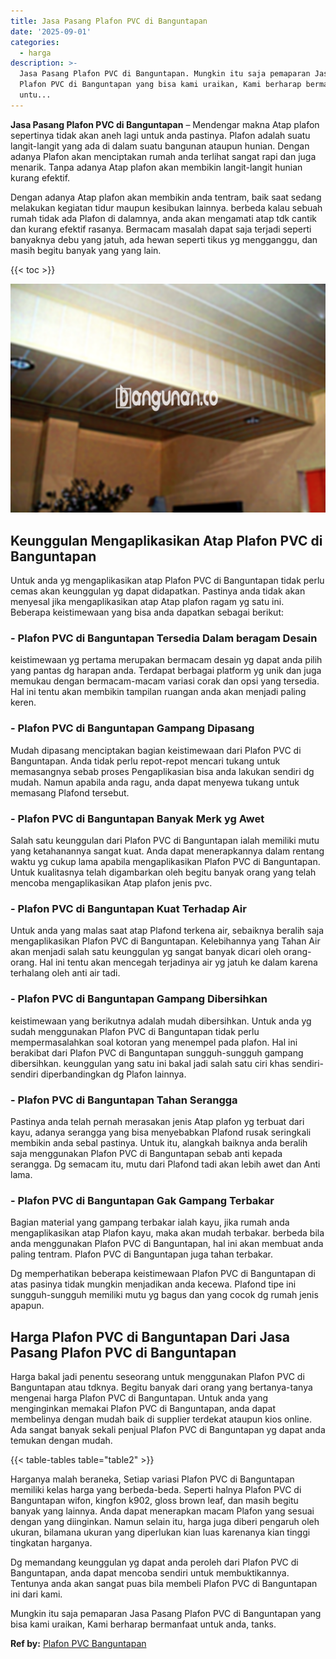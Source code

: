 ```yaml
---
title: Jasa Pasang Plafon PVC di Banguntapan
date: '2025-09-01'
categories:
  - harga
description: >-
  Jasa Pasang Plafon PVC di Banguntapan. Mungkin itu saja pemaparan Jasa Pasang
  Plafon PVC di Banguntapan yang bisa kami uraikan, Kami berharap bermanfaat
  untu...
---
```


**Jasa Pasang Plafon PVC di Banguntapan** – Mendengar makna Atap plafon sepertinya tidak akan aneh lagi untuk anda pastinya. Plafon adalah suatu langit-langit yang ada di dalam suatu bangunan ataupun hunian. Dengan adanya Plafon akan menciptakan rumah anda terlihat sangat rapi dan juga menarik. Tanpa adanya Atap plafon akan membikin langit-langit hunian kurang efektif.

Dengan adanya Atap plafon akan membikin anda tentram, baik saat sedang melakukan kegiatan tidur maupun kesibukan lainnya. berbeda kalau sebuah rumah tidak ada Plafon di dalamnya, anda akan mengamati atap tdk cantik dan kurang efektif rasanya. Bermacam masalah dapat saja terjadi seperti banyaknya debu yang jatuh, ada hewan seperti tikus yg mengganggu, dan masih begitu banyak yang yang lain.

{{< toc >}}

![Jasa Pasang Plafon PVC di Banguntapan](/images/flafond-pvc-murah06.png)

## Keunggulan Mengaplikasikan Atap Plafon PVC di Banguntapan

Untuk anda yg mengaplikasikan atap Plafon PVC di Banguntapan tidak perlu cemas akan keunggulan yg dapat didapatkan. Pastinya anda tidak akan menyesal jika mengaplikasikan atap Atap plafon ragam yg satu ini. Beberapa keistimewaan yang bisa anda dapatkan sebagai berikut:

### \- Plafon PVC di Banguntapan Tersedia Dalam beragam Desain

keistimewaan yg pertama merupakan bermacam desain yg dapat anda pilih yang pantas dg harapan anda. Terdapat berbagai platform yg unik dan juga memukau dengan bermacam-macam variasi corak dan opsi yang tersedia. Hal ini tentu akan membikin tampilan ruangan anda akan menjadi paling keren.

### \- Plafon PVC di Banguntapan Gampang Dipasang

Mudah dipasang menciptakan bagian keistimewaan dari Plafon PVC di Banguntapan. Anda tidak perlu repot-repot mencari tukang untuk memasangnya sebab proses Pengaplikasian bisa anda lakukan sendiri dg mudah. Namun apabila anda ragu, anda dapat menyewa tukang untuk memasang Plafond tersebut.

### \- Plafon PVC di Banguntapan Banyak Merk yg Awet

Salah satu keunggulan dari Plafon PVC di Banguntapan ialah memiliki mutu yang ketahanannya sangat kuat. Anda dapat menerapkannya dalam rentang waktu yg cukup lama apabila mengaplikasikan Plafon PVC di Banguntapan. Untuk kualitasnya telah digambarkan oleh begitu banyak orang yang telah mencoba mengaplikasikan Atap plafon jenis pvc.

### \- Plafon PVC di Banguntapan Kuat Terhadap Air

Untuk anda yang malas saat atap Plafond terkena air, sebaiknya beralih saja mengaplikasikan Plafon PVC di Banguntapan. Kelebihannya yang Tahan Air akan menjadi salah satu keunggulan yg sangat banyak dicari oleh orang-orang. Hal ini tentu akan mencegah terjadinya air yg jatuh ke dalam karena terhalang oleh anti air tadi.

### \- Plafon PVC di Banguntapan Gampang Dibersihkan

keistimewaan yang berikutnya adalah mudah dibersihkan. Untuk anda yg sudah menggunakan Plafon PVC di Banguntapan tidak perlu mempermasalahkan soal kotoran yang menempel pada plafon. Hal ini berakibat dari Plafon PVC di Banguntapan sungguh-sungguh gampang dibersihkan. keunggulan yang satu ini bakal jadi salah satu ciri khas sendiri-sendiri diperbandingkan dg Plafon lainnya.

### \- Plafon PVC di Banguntapan Tahan Serangga

Pastinya anda telah pernah merasakan jenis Atap plafon yg terbuat dari kayu, adanya serangga yang bisa menyebabkan Plafond rusak seringkali membikin anda sebal pastinya. Untuk itu, alangkah baiknya anda beralih saja menggunakan Plafon PVC di Banguntapan sebab anti kepada serangga. Dg semacam itu, mutu dari Plafond tadi akan lebih awet dan Anti lama.

### \- Plafon PVC di Banguntapan Gak Gampang Terbakar

Bagian material yang gampang terbakar ialah kayu, jika rumah anda mengaplikasikan atap Plafon kayu, maka akan mudah terbakar. berbeda bila anda menggunakan Plafon PVC di Banguntapan, hal ini akan membuat anda paling tentram. Plafon PVC di Banguntapan juga tahan terbakar.

Dg memperhatikan beberapa keistimewaan Plafon PVC di Banguntapan di atas pasinya tidak mungkin menjadikan anda kecewa. Plafond tipe ini sungguh-sungguh memiliki mutu yg bagus dan yang cocok dg rumah jenis apapun.

## Harga Plafon PVC di Banguntapan Dari Jasa Pasang Plafon PVC di Banguntapan

Harga bakal jadi penentu seseorang untuk menggunakan Plafon PVC di Banguntapan atau tdknya. Begitu banyak dari orang yang bertanya-tanya mengenai harga Plafon PVC di Banguntapan. Untuk anda yang menginginkan memakai Plafon PVC di Banguntapan, anda dapat membelinya dengan mudah baik di supplier terdekat ataupun kios online. Ada sangat banyak sekali penjual Plafon PVC di Banguntapan yg dapat anda temukan dengan mudah.

{{< table-tables table="table2" >}}

Harganya malah beraneka, Setiap variasi Plafon PVC di Banguntapan memiliki kelas harga yang berbeda-beda. Seperti halnya Plafon PVC di Banguntapan wifon, kingfon k902, gloss brown leaf, dan masih begitu banyak yang lainnya. Anda dapat menerapkan macam Plafon yang sesuai dengan yang diinginkan. Namun selain itu, harga juga diberi pengaruh oleh ukuran, bilamana ukuran yang diperlukan kian luas karenanya kian tinggi tingkatan harganya.

Dg memandang keunggulan yg dapat anda peroleh dari Plafon PVC di Banguntapan, anda dapat mencoba sendiri untuk membuktikannya. Tentunya anda akan sangat puas bila membeli Plafon PVC di Banguntapan ini dari kami.

Mungkin itu saja pemaparan Jasa Pasang Plafon PVC di Banguntapan yang bisa kami uraikan, Kami berharap bermanfaat untuk anda, tanks.

**Ref by:** [Plafon PVC Banguntapan](https://id.wikipedia.org/wiki/Plafon)
